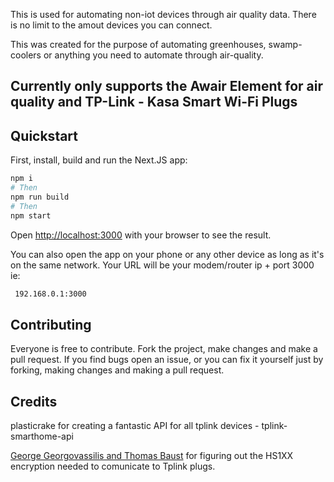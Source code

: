This is used for automating non-iot devices through air quality data. There is no limit to the amout devices you can connect.

This was created for the purpose of automating greenhouses, swamp-coolers or anything you need to automate through air-quality.

## Currently only supports the Awair Element for air quality and TP-Link - Kasa Smart Wi-Fi Plugs

## Quickstart

First, install, build and run the Next.JS app:

```bash
npm i
# Then
npm run build
# Then
npm start
```

Open [http://localhost:3000](http://localhost:3000) with your browser to see the result.

You can also open the app on your phone or any other device as long as it's on the same network. Your URL will be your modem/router ip + port 3000 ie:

```bash
 192.168.0.1:3000
```

## Contributing

Everyone is free to contribute. Fork the project, make changes and make a pull request. If you find bugs open an issue, or you can fix it yourself just by forking, making changes and making a pull request.

## Credits

plasticrake for creating a fantastic API for all tplink devices - tplink-smarthome-api

[George Georgovassilis and Thomas Baust](https://blog.georgovassilis.com/2016/05/07/controlling-the-tp-link-hs100-wi-fi-smart-plug/)
for figuring out the HS1XX encryption needed to comunicate to Tplink plugs.
